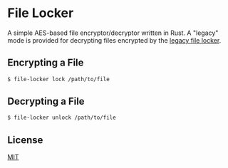 # File Locker

A simple AES-based file encryptor/decryptor written in Rust. A "legacy" mode is provided for decrypting files encrypted by the [legacy file locker](https://github.com/xJonathanLEI/FileLocker).

## Encrypting a File

```sh
$ file-locker lock /path/to/file
```

## Decrypting a File

```sh
$ file-locker unlock /path/to/file
```

## License

[MIT](./LICENSE)
